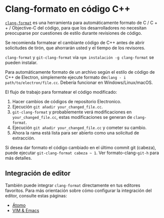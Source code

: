 # Clang-formato en código C++

[`clang-format`](http://clang.llvm.org/docs/ClangFormat.html) es una herramienta para automáticamente formato de C / C + + / Objective-C del código, para que los desarrolladores no necesitan preocuparse por cuestiones de estilo durante revisiones de código.

Se recomienda formatear el cambiante código de C++ antes de abrir solicitudes de tirón, que ahorrarán usted y el tiempo de los revisores.

`clang-format` y `git-clang-format` via `npm instalación -g clang-format` se pueden instalar.

Para automáticamente formato de un archivo según el estilo de código de C++ de Electron, simplemente ejecute formato de`clang - i path/to/electron/file.cc`. Debería funcionar en Windows/Linux/macOS.

El flujo de trabajo para formatear el código modificado:

  1. Hacer cambios de códigos de repositorio Electronico.
  2. Ejecución `git añadir your_changed_file.cc`.
  3. `git-clang-format` y probablemente verá modificaciones en `your_changed_file.cc`, estas modificaciones se generan de `clang-format`.
  4. Ejecución `git añadir your_changed_file.cc` y cometer su cambio.
  5. Ahora la rama está lista para ser abierto como una solicitud de extracción.

Si desea dar formato el código cambiado en el último commit git (cabeza), puede ejecutar `git-clang-format cabeza ~ 1`. Ver formato-clang-`git-h` para más detalles.

## Integración de editor

También puede integrar `clang-format` directamente en tus editores favoritos. Para más orientación sobre cómo configurar la integración del editor, consulte estas páginas:

- [Átomo](https://atom.io/packages/clang-format)
- [VIM & Emacs](http://clang.llvm.org/docs/ClangFormat.html#vim-integration)